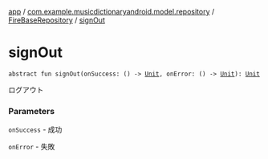 [app](../../index.md) / [com.example.musicdictionaryandroid.model.repository](../index.md) / [FireBaseRepository](index.md) / [signOut](./sign-out.md)

# signOut

`abstract fun signOut(onSuccess: () -> `[`Unit`](https://kotlinlang.org/api/latest/jvm/stdlib/kotlin/-unit/index.html)`, onError: () -> `[`Unit`](https://kotlinlang.org/api/latest/jvm/stdlib/kotlin/-unit/index.html)`): `[`Unit`](https://kotlinlang.org/api/latest/jvm/stdlib/kotlin/-unit/index.html)

ログアウト

### Parameters

`onSuccess` - 成功

`onError` - 失敗